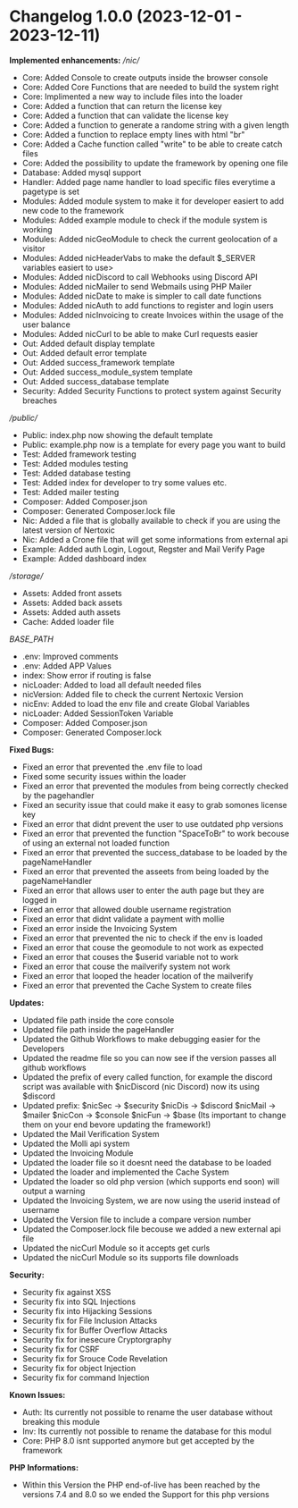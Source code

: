 # Changelog 1.0.0 (2023-12-01 - 2023-12-11)

**Implemented enhancements:**
*/nic/*
- Core: Added Console to create outputs inside the browser console
- Core: Added Core Functions that are needed to build the system right
- Core: Implimented a new way to include files into the loader
- Core: Added a function that can return the license key
- Core: Added a function that can validate the license key
- Core: Added a function to generate a randome string with a given length
- Core: Added a function to replace empty lines with html "br"
- Core: Added a Cache function called "write" to be able to create catch files
- Core: Added the possibility to update the framework by opening one file
- Database: Added mysql support
- Handler: Added page name handler to load specific files everytime a pagetype is set
- Modules: Added module system to make it for developer easiert to add new code to the framework
- Modules: Added example module to check if the module system is working
- Modules: Added nicGeoModule to check the current geolocation of a visitor
- Modules: Added nicHeaderVabs to make the default $_SERVER variables easiert to use>
- Modules: Added nicDiscord to call Webhooks using Discord API
- Modules: Added nicMailer to send Webmails using PHP Mailer
- Modules: Added nicDate to make is simpler to call date functions
- Modules: Added nicAuth to add functions to register and login users
- Modules: Added nicInvoicing to create Invoices within the usage of the user balance
- Modules: Added nicCurl to be able to make Curl requests easier
- Out: Added default display template
- Out: Added default error template
- Out: Added success_framework template
- Out: Added success_module_system template
- Out: Added success_database template
- Security: Added Security Functions to protect system against Security breaches

*/public/*
- Public: index.php now showing the default template
- Public: example.php now is a template for every page you want to build
- Test: Added framework testing
- Test: Added modules testing
- Test: Added database testing
- Test: Added index for developer to try some values etc.
- Test: Added mailer testing
- Composer: Added Composer.json
- Composer: Generated Composer.lock file
- Nic: Added a file that is globally available to check if you are using the latest version of Nertoxic
- Nic: Added a Crone file that will get some informations from external api
- Example: Added auth Login, Logout, Regster and Mail Verify Page
- Example: Added dashboard index

*/storage/*
- Assets: Added front assets
- Assets: Added back assets
- Assets: Added auth assets
- Cache: Added loader file

*BASE_PATH*
- .env: Improved comments
- .env: Added APP Values
- index: Show error if routing is false
- nicLoader: Added to load all default needed files
- nicVersion: Added file to check the current Nertoxic Version
- nicEnv: Added to load the env file and create Global Variables
- nicLoader: Added SessionToken Variable
- Composer: Added Composer.json
- Composer: Generated Composer.lock

**Fixed Bugs:**
- Fixed an error that prevented the .env file to load
- Fixed some security issues within the loader
- Fixed an error that prevented the modules from being correctly checked by the pagehandler
- Fixed an security issue that could make it easy to grab somones license key
- Fixed an error that didnt prevent the user to use outdated php versions
- Fixed an error that prevented the function "SpaceToBr" to work becouse of using an external not loaded function
- Fixed an error that prevented the success_database to be loaded by the pageNameHandler
- Fixed an error that prevented the asseets from being loaded by the pageNameHandler
- Fixed an error that allows user to enter the auth page but they are logged in
- Fixed an error that allowed double username registration
- Fixed an error that didnt validate a payment with mollie
- Fixed an error inside the Invoicing System
- Fixed an error that prevented the nic to check if the env is loaded
- Fixed an error that couse the geomodule to not work as expected
- Fixed an error that couses the $userid variable not to work
- Fixed an error that couse the mailverify system not work
- Fixed an error that looped the header location of the mailverify
- Fixed an error that prevented the Cache System to create files

**Updates:**
- Updated file path inside the core console
- Updated file path inside the pageHandler
- Updated the Github Workflows to make debugging easier for the Developers
- Updated the readme file so you can now see if the version passes all github workflows
- Updated the prefix of every called function, for example the discord script was available with $nicDiscord (nic Discord) now its using $discord
- Updated prefix:
    $nicSec -> $security
    $nicDis -> $discord
    $nicMail -> $mailer
    $nicCon -> $console
    $nicFun -> $base
    (Its important to change them on your end bevore updating the framework!)
- Updated the Mail Verification System
- Updated the Molli api system
- Updated the Invoicing Module
- Updated the loader file so it doesnt need the database to be loaded
- Updated the loader and implemented the Cache System
- Updated the loader so old php version (which supports end soon) will output a warning
- Updated the Invoicing System, we are now using the userid instead of username
- Updated the Version file to include a compare version number
- Updated the Composer.lock file becouse we added a new external api file
- Updated the nicCurl Module so it accepts get curls
- Updated the nicCurl Module so its supports file downloads

**Security:**
- Security fix against XSS
- Security fix into SQL Injections
- Security fix into Hijacking Sessions
- Security fix for File Inclusion Attacks
- Security fix for Buffer Overflow Attacks
- Security fix for inesecure Cryptorgraphy
- Security fix for CSRF
- Security fix for Srouce Code Revelation
- Security fix for object Injection
- Security fix for command Injection

**Known Issues:**
- Auth: Its currently not possible to rename the user database without breaking this module
- Inv: Its currently not possible to rename the database for this modul
- Core: PHP 8.0 isnt supported anymore but get accepted by the framework

**PHP Informations:**
- Within this Version the PHP end-of-live has been reached by the versions 7.4 and 8.0 so
we ended the Support for this php versions